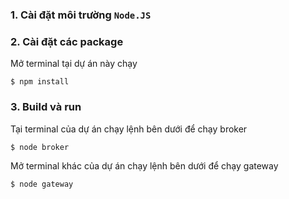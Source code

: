 ### 1. Cài đặt môi trường `Node.JS`
### 2. Cài đặt các package 
Mở terminal tại dự án này chạy
```
$ npm install
```
### 3. Build và run 
Tại terminal của dự án chạy lệnh bên dưới để chạy broker
```
$ node broker
```
Mở terminal khác của dự án chạy lệnh bên dưới để chạy gateway
```
$ node gateway
```
